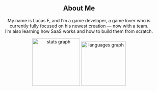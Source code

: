 <h2 align="center">About Me</h2>

<p align="center">
  My name is Lucas F, and I’m a game developer, a game lover who is currently fully focused on his newest creation — now with a team. <br>
  I’m also learning how SaaS works and how to build them from scratch.
</p>

<div align="center">
  <img src="https://github-readme-stats.vercel.app/api?username=NUBI400&hide_title=false&hide_rank=false&show_icons=true&include_all_commits=true&count_private=true&disable_animations=false&theme=tokyonight&locale=en&hide_border=false&order=1&custom_title=Stats" height="150" alt="stats graph" />
  <img src="https://github-readme-stats.vercel.app/api/top-langs?username=NUBI400&locale=en&hide_title=false&layout=compact&card_width=320&langs_count=5&theme=tokyonight&hide_border=false&order=2" height="140" alt="languages graph" />
</div>
